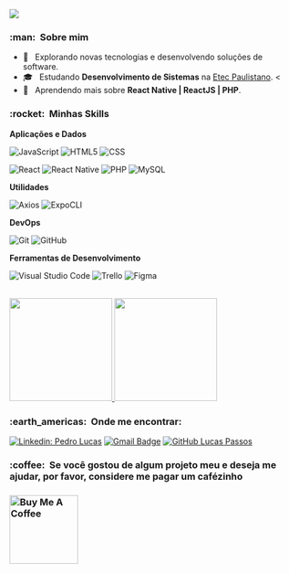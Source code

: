 
![](https://komarev.com/ghpvc/?username=LucasPassos&color=006bed)

<h3> :man: &nbsp;Sobre mim </h3>

- 🤔 &nbsp; Explorando novas tecnologias e desenvolvendo soluções de software.
- 🎓 &nbsp; Estudando **Desenvolvimento de Sistemas** na <a href="link da sua faculdade">Etec Paulistano</a>.
<<!--- 💼 &nbsp; Trabalhando como **ÁREA EM QUE VOCÊ TRABALHA** na <a href="LINK DA EMPRESA">EMPRESA</a>-->
- 🌱 &nbsp; Aprendendo mais sobre **React Native | ReactJS | PHP**.

<h3> :rocket: &nbsp;Minhas Skills </h3>

**Aplicações e Dados**

 
  ![JavaScript](https://img.shields.io/badge/-JavaScript-333333?style=flat&logo=javascript)
  ![HTML5](https://img.shields.io/badge/-HTML5-333333?style=flat&logo=HTML5)
  ![CSS](https://img.shields.io/badge/-CSS-333333?style=flat&logo=CSS3&logoColor=1572B6)
 
  ![React](https://img.shields.io/badge/-React-333333?style=flat&logo=react)
  ![React Native](https://img.shields.io/badge/-React%20Native-333333?style=flat&logo=react)
  ![PHP](https://img.shields.io/badge/-PHP-333333?style=flat&logo=php)
  ![MySQL](https://img.shields.io/badge/-MySQL-333333?style=flat&logo=mysql)

**Utilidades**

  ![Axios](https://img.shields.io/badge/-Axios-333333?style=flat&logo=axios)
  ![ExpoCLI](https://img.shields.io/badge/-ExpoCLI-333333?style=flat&logo=expo)

**DevOps**

  ![Git](https://img.shields.io/badge/-Git-333333?style=flat&logo=git)
  ![GitHub](https://img.shields.io/badge/-GitHub-333333?style=flat&logo=github)
 

**Ferramentas de Desenvolvimento**

  ![Visual Studio Code](https://img.shields.io/badge/-Visual%20Studio%20Code-333333?style=flat&logo=visual-studio-code&logoColor=007ACC)
  ![Trello](https://img.shields.io/badge/-Trello-333333?style=flat&logo=trello&logoColor=007ACC)
  ![Figma](https://img.shields.io/badge/-Figma-333333?style=flat&logo=figma&logoColor=007ACC)

<br/>

<a href="https://github.com/lpassos40">
  <img height="180em" src="https://github-readme-stats.vercel.app/api?username=lpassos40&theme=dracula&show_icons=true" />
 <img height="180em" src="https://github-readme-stats.vercel.app/api/top-langs/?username=lpassos40&layout=compact&langs_count=7&theme=dracula"/>
</a>

<br/>
<!-- ![snake game](https://github.com/lpassos40/lpassos40/blob/output/github-contribution-grid-snake.svg)
<br/> -->
<h3> :earth_americas: &nbsp;Onde me encontrar: </h3> 

[![Linkedin: Pedro Lucas](https://img.shields.io/badge/-Pedro%20Lucas%20Passos-blue?style=flat-square&logo=Linkedin&logoColor=white&link=https://www.linkedin.com/in/pedro-lucas-passos-902384234/)](https://www.linkedin.com/in/pedro-lucas-passos-902384234/)
[![Gmail Badge](https://img.shields.io/badge/-Lucas%20Passos-006bed?style=flat-square&color=red&logo=Gmail&logoColor=white&link=mailto:lucaspassos2005@gmail.com)](mailto:lucaspassos2005@gmail.com)
[![GitHub Lucas Passos]( https://img.shields.io/github/followers/lpassos40?label=follow&style=social)](https://github.com/lpassos40)


<h3> :coffee: &nbsp;Se você gostou de algum projeto meu e deseja me ajudar, por favor, considere me pagar um cafézinho<h3/>

<a href="https://www.buymeacoffee.com/lucaspassoE" target="_blank"><img src="https://cdn.buymeacoffee.com/buttons/v2/default-red.png" alt="Buy Me A Coffee" width="120" ></a>

